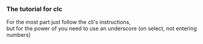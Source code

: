 ### The tutorial for clc

For the most part just follow the cli's instructions, 
<br>
but for the power of you need to use an underscore (on select, not entering numbers)